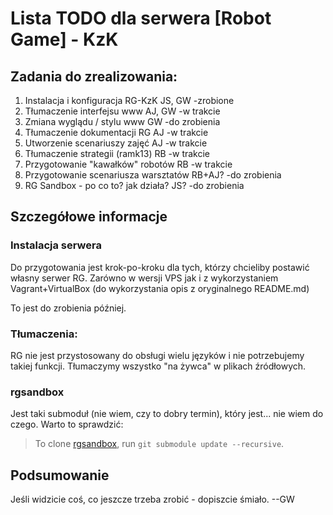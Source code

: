 Lista TODO dla serwera [Robot Game] - KzK
===================================

Zadania do zrealizowania:
-------------------------

1.	Instalacja i konfiguracja RG-KzK		JS, GW	-zrobione
2.	Tłumaczenie interfejsu www				AJ, GW	-w trakcie
3.	Zmiana wyglądu / stylu www				GW		-do zrobienia
3.	Tłumaczenie dokumentacji RG				AJ		-w trakcie
4.	Utworzenie scenariuszy zajęć			AJ		-w trakcie
5.	Tłumaczenie strategii (ramk13)			RB		-w trakcie
6.	Przygotowanie "kawałków" robotów		RB		-w trakcie
7.	Przygotowanie scenariusza warsztatów	RB+AJ?	-do zrobienia
8.	RG Sandbox - po co to? jak działa?		JS?		-do zrobienia


## Szczegółowe informacje

### Instalacja serwera

Do przygotowania jest krok-po-kroku dla tych, którzy chcieliby postawić własny serwer RG.
Zarówno w wersji VPS jak i z wykorzystaniem Vagrant+VirtualBox (do wykorzystania opis z oryginalnego README.md)

To jest do zrobienia później.

### Tłumaczenia:

RG nie jest przystosowany do obsługi wielu języków i nie potrzebujemy takiej funkcji. Tłumaczymy wszystko "na żywca" w plikach źródłowych.

### rgsandbox

Jest taki submoduł (nie wiem, czy to dobry termin), który jest... nie wiem do czego. Warto to sprawdzić:

> To clone [rgsandbox](https://github.com/RobotGame/rgsandbox), run `git submodule update --recursive`. 

## Podsumowanie

Jeśli widzicie coś, co jeszcze trzeba zrobić - dopiszcie śmiało. --GW
